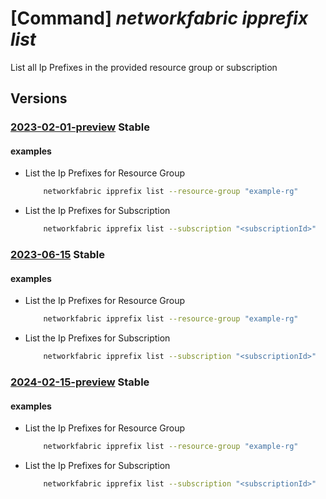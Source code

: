 # [Command] _networkfabric ipprefix list_

List all Ip Prefixes in the provided resource group or subscription

## Versions

### [2023-02-01-preview](/Resources/mgmt-plane/L3N1YnNjcmlwdGlvbnMve30vcHJvdmlkZXJzL21pY3Jvc29mdC5tYW5hZ2VkbmV0d29ya2ZhYnJpYy9pcHByZWZpeGVz/2023-02-01-preview.xml) **Stable**

<!-- mgmt-plane /subscriptions/{}/providers/microsoft.managednetworkfabric/ipprefixes 2023-02-01-preview -->
<!-- mgmt-plane /subscriptions/{}/resourcegroups/{}/providers/microsoft.managednetworkfabric/ipprefixes 2023-02-01-preview -->

#### examples

- List the Ip Prefixes for Resource Group
    ```bash
        networkfabric ipprefix list --resource-group "example-rg"
    ```

- List the Ip Prefixes for Subscription
    ```bash
        networkfabric ipprefix list --subscription "<subscriptionId>"
    ```

### [2023-06-15](/Resources/mgmt-plane/L3N1YnNjcmlwdGlvbnMve30vcHJvdmlkZXJzL21pY3Jvc29mdC5tYW5hZ2VkbmV0d29ya2ZhYnJpYy9pcHByZWZpeGVz/2023-06-15.xml) **Stable**

<!-- mgmt-plane /subscriptions/{}/providers/microsoft.managednetworkfabric/ipprefixes 2023-06-15 -->
<!-- mgmt-plane /subscriptions/{}/resourcegroups/{}/providers/microsoft.managednetworkfabric/ipprefixes 2023-06-15 -->

#### examples

- List the Ip Prefixes for Resource Group
    ```bash
        networkfabric ipprefix list --resource-group "example-rg"
    ```

- List the Ip Prefixes for Subscription
    ```bash
        networkfabric ipprefix list --subscription "<subscriptionId>"
    ```

### [2024-02-15-preview](/Resources/mgmt-plane/L3N1YnNjcmlwdGlvbnMve30vcHJvdmlkZXJzL21pY3Jvc29mdC5tYW5hZ2VkbmV0d29ya2ZhYnJpYy9pcHByZWZpeGVz/2024-02-15-preview.xml) **Stable**

<!-- mgmt-plane /subscriptions/{}/providers/microsoft.managednetworkfabric/ipprefixes 2024-02-15-preview -->
<!-- mgmt-plane /subscriptions/{}/resourcegroups/{}/providers/microsoft.managednetworkfabric/ipprefixes 2024-02-15-preview -->

#### examples

- List the Ip Prefixes for Resource Group
    ```bash
        networkfabric ipprefix list --resource-group "example-rg"
    ```

- List the Ip Prefixes for Subscription
    ```bash
        networkfabric ipprefix list --subscription "<subscriptionId>"
    ```
